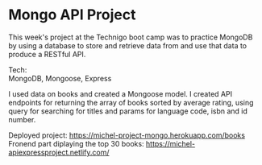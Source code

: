 # Mongo API Project

This week's project at the Technigo boot camp was to practice MongoDB by 
using a database to store and retrieve data from and use that data to
produce a RESTful API.

Tech:
<br>MongoDB, Mongoose, Express</br>

I used data on books and created a Mongoose model. 
I created API endpoints for returning the array of books sorted by average rating, 
using query for searching for titles and params for language code, isbn and id number.

Deployed project: https://michel-project-mongo.herokuapp.com/books
Fronend part diplaying the top 30 books: https://michel-apiexpressproject.netlify.com/
